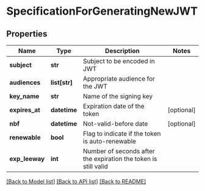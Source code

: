 # SpecificationForGeneratingNewJWT

## Properties
Name | Type | Description | Notes
------------ | ------------- | ------------- | -------------
**subject** | **str** | Subject to be encoded in JWT | 
**audiences** | **list[str]** | Appropriate audience for the JWT | 
**key_name** | **str** | Name of the signing key | 
**expires_at** | **datetime** | Expiration date of the token | [optional] 
**nbf** | **datetime** | Not-valid-before date | [optional] 
**renewable** | **bool** | Flag to indicate if the token is auto-renewable | 
**exp_leeway** | **int** | Number of seconds after the expiration the token is still valid | 

[[Back to Model list]](../README.md#documentation-for-models) [[Back to API list]](../README.md#documentation-for-api-endpoints) [[Back to README]](../README.md)

